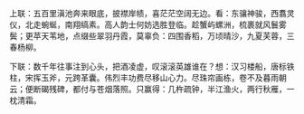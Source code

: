 上联：五百里滇池奔来眼底，披襟岸帻，喜茫茫空阔无边。看：东骧神骏，西翥灵仪，北走蜿蜒，南翔缟素。高人韵士何妨选胜登临。趁蟹屿螺洲，梳裹就风鬟雾鬓；更苹天苇地，点缀些翠羽丹霞，莫辜负：四围香稻，万顷晴沙，九夏芙蓉，三春杨柳。

下联：数千年往事注到心头，把酒凌虚，叹滚滚英雄谁在？想：汉习楼船，唐标铁柱，宋挥玉斧，元跨革囊。伟烈丰功费尽移山心力。尽珠帘画栋，卷不及暮雨朝云；便断碣残碑，都付与苍烟落照。只赢得：几杵疏钟，半江渔火，两行秋雁，一枕清霜。[]()